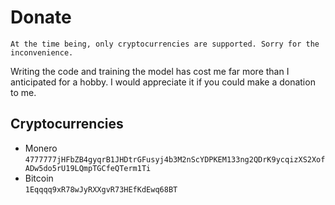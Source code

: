 # Donate

```admonish info "Notice"
At the time being, only cryptocurrencies are supported. Sorry for the inconvenience.
```

Writing the code and training the model has cost me far more than I anticipated for a hobby. I would appreciate it if you could make a donation to me.

## Cryptocurrencies
* Monero \
`4777777jHFbZB4gyqrB1JHDtrGFusyj4b3M2nScYDPKEM133ng2QDrK9ycqizXS2XofADw5do5rU19LQmpTGCfeQTerm1Ti`
* Bitcoin \
`1Eqqqq9xR78wJyRXXgvR73HEfKdEwq68BT`
